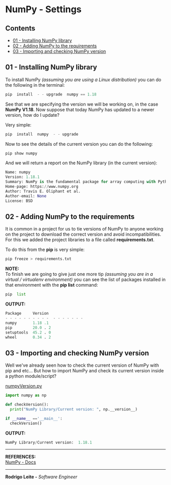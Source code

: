 # NumPy - Settings

## Contents

 - [01 - Installing NumPy library](#installing-numpy)
 - [02 - Adding NumPy to the requirements](#adding-numpy-to-requirements)
 - [03 - Importing and checking NumPy version](#importing-checking)

<div id='installing-numpy'></div>

## 01 - Installing NumPy library

To install NumPy *(assuming you are using a Linux distribution)* you can do the following in the terminal:

```python
pip  install  - - upgrade  numpy == 1.18
```

See that we are specifying the version we will be working on, in the case **NumPy V1.18**. Now suppose that today NumPy has updated to a newer version, how do I update?

Very simple:

```python
pip  install  numpy  - - upgrade
```

Now to see the details of the current version you can do the following:

```python
pip show numpy
```

And we will return a report on the NumPy library (in the current version):

```python
Name: numpy
Version: 1.18.1
Summary: NumPy is the fundamental package for array computing with Python.
Home-page: https://www.numpy.org
Author: Travis E. Oliphant et al.
Author-email: None
License: BSD
```

<div id="adding-numpy-to-requirements"></div>

## 02 - Adding NumPy to the requirements

It is common in a project for us to tie versions of NumPy to anyone working on the project to download the correct version and avoid incompatibilities. For this we added the project libraries to a file called **requirements.txt**.

To do this from the **pip** is very simple:

```python
pip freeze > requirements.txt
```

**NOTE:**  
To finish we are going to give just one more tip *(assuming you are in a virtual / virtualenv environment)* you can see the list of packages installed in that environment with the **pip list** command:

```python
pip  list
```

**OUTPUT:**  

```python
Package     Version 
- - - - - - - - - -  - - - - - - - 
numpy       1.18 .1  
pip         20.0 . 2  
setuptools  45.2 . 0  
wheel       0.34 . 2
```

<div id="importing-checking"></div>

## 03 - Importing and checking NumPy version

Well we've already seen how to check the current version of NumPy with pip and etc... But how to import NumPy and check its current version inside a python module/script?

[numpyVersion.py](src/numpyVersion.py)
```python
import numpy as np

def checkVersion():
  print("NumPy Library/Current version: ", np.__version__)

if __name__ =='__main__':
  checkVersion()
```

**OUTPUT:**  
```python
NumPy Library/Current version:  1.18.1
```

---

**REFERENCES:**  
[NumPy - Docs](https://numpy.org/doc/)  

---

**Rodrigo Leite -** *Software Engineer*
